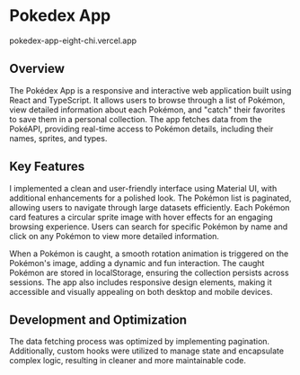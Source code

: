 # Pokedex App

pokedex-app-eight-chi.vercel.app

## Overview

The Pokédex App is a responsive and interactive web application built using React and TypeScript. It allows users to browse through a list of Pokémon, view detailed information about each Pokémon, and "catch" their favorites to save them in a personal collection. The app fetches data from the PokéAPI, providing real-time access to Pokémon details, including their names, sprites, and types.

## Key Features

I implemented a clean and user-friendly interface using Material UI, with additional enhancements for a polished look. The Pokémon list is paginated, allowing users to navigate through large datasets efficiently. Each Pokémon card features a circular sprite image with hover effects for an engaging browsing experience. Users can search for specific Pokémon by name and click on any Pokémon to view more detailed information.

When a Pokémon is caught, a smooth rotation animation is triggered on the Pokémon's image, adding a dynamic and fun interaction. The caught Pokémon are stored in localStorage, ensuring the collection persists across sessions. The app also includes responsive design elements, making it accessible and visually appealing on both desktop and mobile devices.

## Development and Optimization

The data fetching process was optimized by implementing pagination. Additionally, custom hooks were utilized to manage state and encapsulate complex logic, resulting in cleaner and more maintainable code.
